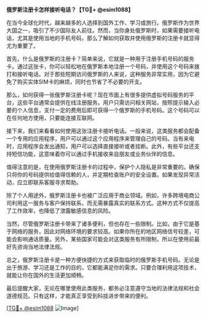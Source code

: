 **俄罗斯注册卡怎样接听电话？【TG💪+ @esim1088】**

在当今全球化时代，越来越多的人选择到国外工作、学习或旅行。俄罗斯作为世界大国之一，吸引了不少国际友人前往。然而，当你身处俄罗斯时，如果需要接听电话，尤其是使用当地的手机号码，那么了解如何获取并使用俄罗斯的注册卡就显得尤为重要了。

首先，什么是俄罗斯的注册卡？简单来说，它就是一种用于注册手机号码的服务卡。通过这张卡，你可以轻松地在俄罗斯本地注册一个号码，并使用这个号码来拨打和接听电话。对于那些短期访问俄罗斯的人来说，这种服务非常实用，因为它避免了购买实体SIM卡的麻烦，同时也节省了不必要的开支。

那么，如何获得一张俄罗斯注册卡呢？现在市面上有很多提供虚拟号码服务的平台，这些平台通常会提供在线注册服务。用户只需访问相关网站，按照提示输入必要的个人信息，支付一定的费用后即可获得一个俄罗斯的手机号码。这个号码可以在任何地方使用，只要能连接互联网。

接下来，我们来看看如何使用这张注册卡接听电话。一般来说，这类服务都会配备一个专用的应用程序，用户可以通过这个应用程序来管理自己的号码。当有来电时，应用程序会发出通知，用户可以选择直接接听或者挂断。此外，有些平台还支持短信功能，这意味着你可以通过手机接收来自朋友或业务伙伴的信息。

值得注意的是，在使用俄罗斯注册卡的过程中，保护个人隐私是非常重要的。确保只将你的号码提供给值得信赖的人，并定期检查账户的安全设置。如果发现异常活动，应立即联系客服寻求帮助。

除了个人用途外，俄罗斯注册卡也被广泛应用于商业领域。例如，许多跨境电商公司利用这一服务与客户保持联系，而无需暴露真实的联系方式。这种方式不仅提高了工作效率，也降低了泄露敏感信息的风险。

当然，尽管俄罗斯注册卡带来了诸多便利，但也存在一些限制。比如，由于它是基于网络的服务，因此对网络环境的要求较高。如果你所在的地区网络信号较差，可能会影响通话质量。另外，某些国家可能会对这类服务有所限制，所以在使用前最好先咨询当地法律法规。

总之，俄罗斯注册卡是一种方便快捷的方式来获取临时的俄罗斯手机号码。无论是出于旅游、学习还是工作的目的，它都能满足你的需求。只要合理利用这项技术，就能让你在国外的生活更加顺畅。

最后提醒大家，无论在哪里使用此类服务，都务必注意遵守当地的法律法规和社会道德规范。只有这样，才能真正享受到科技进步带来的便利。

[[TG💪+ @esim1088](https://t.me/s/esim1088) ![Image](https://i.postimg.cc/4NQfJmqS/Snipaste-2025-05-13-00-14-12.png)]